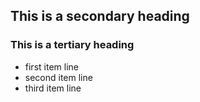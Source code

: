 ## This is a secondary heading
### This is a tertiary heading

* first item line
* second item line
* third item line
